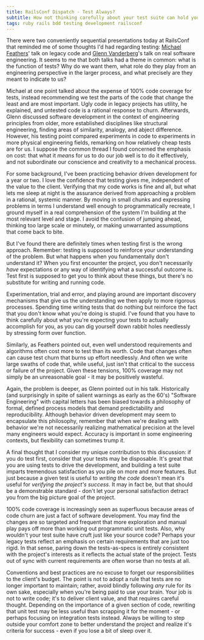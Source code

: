 ```yaml
---
title: RailsConf Dispatch - Test Always?
subtitle: How not thinking carefully about your test suite can hold you back
tags: ruby rails bdd testing development railsconf
---
```

There were two conveniently sequential presentations today at RailsConf that reminded me of some thoughts I'd had regarding testing: [Michael Feathers](http://en.oreilly.com/rails2010/public/schedule/detail/14131)' talk on legacy code and [Glenn Vanderberg](http://en.oreilly.com/rails2010/public/schedule/detail/14216)'s talk on real software engineering. It seems to me that both talks had a theme in common: what is the function of tests? Why do we want them, what role do they play from an engineering perspective in the larger process, and what precisely are they meant to indicate to us? 

Michael at one point talked about the expense of 100% code coverage for tests, instead recommending we test the parts of the code that change the least and are most important. Ugly code in legacy projects has utility, he explained, and untested code is a rational response to churn. Afterwards, Glenn discussed software development in the context of engineering principles from older, more established disciplines like structural engineering, finding areas of similarity, analogy, and abject difference. However, his testing point compared experiments in code to experiments in more physical engineering fields, remarking on how relatively cheap tests are for us. I suppose the common thread I found concerned the emphasis on cost: that what it _means_ for us to do our job well is to do it effectively, and not subordinate our conscience and creativity to a mechanical process.

For some background, I've been practicing behavior driven development for a year or two. I love the confidence that testing gives me, independent of the value to the client. Verifying that my code works is fine and all, but what lets me sleep at night is the assurance derived from approaching a problem in a rational, systemic manner. By moving in small chunks and expressing problems in terms I understand well enough to programmatically recreate, I ground myself in a real comprehension of the system I'm building at the most relevant level and stage. I avoid the confusion of jumping ahead, thinking too large scale or minutely, or making unwarranted assumptions that come back to bite.

But I've found there are definitely times when testing first is the wrong approach. Remember: testing is supposed to reinforce your understanding of the problem. But what happens when you fundamentally don't understand it? When you first encounter the project, you don't necessarily _have_ expectations or any way of identifying what a successful outcome is. Test first is supposed to get you to think about these things, but there's no substitute for writing and running code. 

Experimentation, trial and error, and playing around are important discovery mechanisms that give us the understanding we then apply to more rigorous processes. Spending time writing tests that do nothing but reinforce the fact that you don't know what you're doing is stupid. I've found that you have to think carefully about what you're expecting your tests to actually accomplish for you, as you can dig yourself down rabbit holes needlessly by stressing form over function.

Similarly, as Feathers pointed out, even well understood requirements and algorithms often cost more to test than its worth. Code that changes often can cause test churn that burns up effort needlessly. And often we write large swaths of code that, while useful, just isn't that critical to the success or failure of the project. Given these tensions, 100% coverage may not simply be an unreasonable goal - it may be positively wasteful.

Again, the problem is deeper, as Glenn pointed out in his talk. Historically (and surprisingly in spite of salient warnings as early as the 60's) "Software Engineering" with capital letters has been biased towards a philosophy of formal, defined process models that demand predictability and reproducibility. Although behavior driven development may seem to encapsulate this philosophy, remember that when we're dealing with behavior we're not necessarily realizing mathematical precision at the level many engineers would expect. Accuracy is important in some engineering contexts, but flexibility can sometimes trump it.

A final thought that I consider my unique contribution to this discussion: if you do test first, consider that your tests may be disposable. It's great that you are using tests to drive the development, and building a test suite imparts tremendous satisfaction as you pile on more and more features. But just because a given test is useful to _writing the code_ doesn't mean it's useful for _verifying the project's success_. It may in fact be, but that should be a demonstrable standard - don't let your personal satisfaction detract you from the big picture goal of the project.

100% code coverage is increasingly seen as superfluous because areas of code churn are just a fact of software development. You may find the changes are so targeted and frequent that more exploration and manual play pays off more than working out programmatic unit tests. Also, why wouldn't your test suite have cruft just like your source code? Perhaps your legacy tests reflect an emphasis on certain requirements that are just too rigid. In that sense, paring down the tests-as-specs is entirely consistent with the project's interests as it reflects the actual state of the project. Tests out of sync with current requirements are often worse than no tests at all.

Conventions and best practices are no excuse to forget our responsibilities to the client's budget. The point is not to adopt a rule that tests are no longer important to maintain; rather, avoid blindly following _any_ rule for its own sake, especially when you're being paid to use your brain. Your job is not to write code; it's to deliver client value, and that requires careful thought. Depending on the importance of a given section of code, rewriting that unit test may be less useful than scrapping it for the moment - or perhaps focusing on integration tests instead. Always be willing to step outside your comfort zone to better understand the project and realize it's criteria for success - even if you lose a bit of sleep over it.